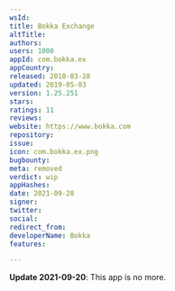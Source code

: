```yaml
---
wsId: 
title: Bokka Exchange
altTitle: 
authors: 
users: 1000
appId: com.bokka.ex
appCountry: 
released: 2018-03-28
updated: 2019-05-03
version: 1.25.251
stars: 
ratings: 11
reviews: 
website: https://www.bokka.com
repository: 
issue: 
icon: com.bokka.ex.png
bugbounty: 
meta: removed
verdict: wip
appHashes: 
date: 2021-09-28
signer: 
twitter: 
social: 
redirect_from: 
developerName: Bokka
features: 

---
```


**Update 2021-09-20**: This app is no more.
